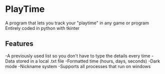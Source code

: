 # PlayTime
A program that lets you track your "playtime" in any game or program <br>
Entirely coded in python with tkinter

## Features
-A previously used list so you don't have to type the details every time
-Data stored in a local .txt file
-Formatted time (hours, days, seconds)
-Dark mode
-Nickname system 
-Supports all processes that run on windows
